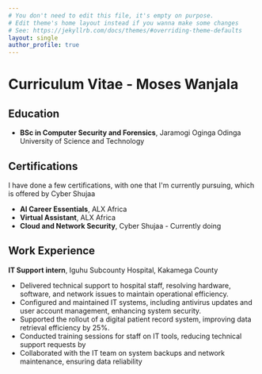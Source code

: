 ```yaml
---
# You don't need to edit this file, it's empty on purpose.
# Edit theme's home layout instead if you wanna make some changes
# See: https://jekyllrb.com/docs/themes/#overriding-theme-defaults
layout: single
author_profile: true
---
```


# Curriculum Vitae - Moses Wanjala

## Education

- **BSc in Computer Security and Forensics**, Jaramogi Oginga Odinga University of Science and Technology


## Certifications

I have done a few certifications, with one that I'm currently pursuing, which is offered by Cyber Shujaa

 - **AI Career Essentials**, ALX Africa
 - **Virtual Assistant**, ALX Africa
 - **Cloud and Network Security**, Cyber Shujaa - Currently doing

## Work Experience
**IT Support intern**, Iguhu Subcounty Hospital, Kakamega County
- Delivered technical support to hospital staff, resolving hardware, software, and network issues to maintain operational efficiency.
- Configured and maintained IT systems, including antivirus updates and user account management, enhancing system security.
- Supported the rollout of a digital patient record system, improving data retrieval efficiency by 25%.
- Conducted training sessions for staff on IT tools, reducing technical support requests by
- Collaborated with the IT team on system backups and network maintenance, ensuring data reliability
 
